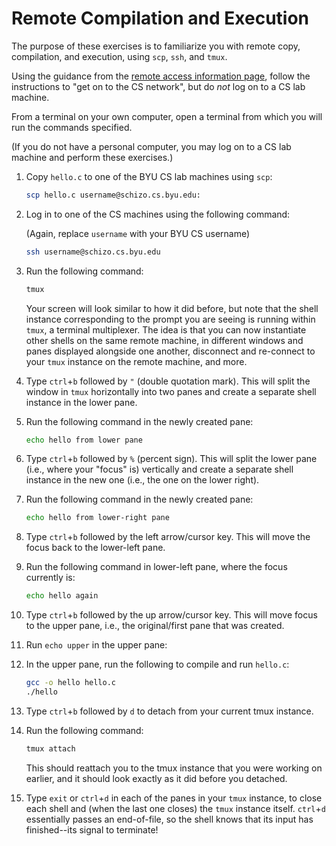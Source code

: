 # Remote Compilation and Execution

The purpose of these exercises is to familiarize you with remote copy,
compilation, and execution, using `scp`, `ssh`, and `tmux`.

Using the guidance from the
[remote access information page](../REMOTE_ACCESS.md), follow the instructions
to "get on to the CS network", but do *not* log on to a CS lab machine.

From a terminal on your own computer, open a terminal from which you will run
the commands specified.

(If you do not have a personal computer, you may log on to a CS lab machine and
perform these exercises.)

 1. Copy `hello.c` to one of the BYU CS lab machines using `scp`:

    ```bash
    scp hello.c username@schizo.cs.byu.edu:
    ```

 2. Log in to one of the CS machines using the following command:

    (Again, replace `username` with your BYU CS username)

    ```bash
    ssh username@schizo.cs.byu.edu
    ```

 3. Run the following command:

    ```bash
    tmux
    ```

    Your screen will look similar to how it did before, but note that the shell
    instance corresponding to the prompt you are seeing is running within
    `tmux`, a terminal multiplexer.  The idea is that you can now instantiate
    other shells on the same remote machine, in different windows and panes
    displayed alongside one another, disconnect and re-connect to your `tmux`
    instance on the remote machine, and more.

 4. Type `ctrl`+`b` followed by `"` (double quotation mark).  This will split
    the window in `tmux` horizontally into two panes and create a separate
    shell instance in the lower pane.

 5. Run the following command in the newly created pane:

    ```bash
    echo hello from lower pane
    ```

 6. Type `ctrl`+`b` followed by `%` (percent sign).  This will split the lower
    pane (i.e., where your "focus" is) vertically and create a separate shell
    instance in the new one (i.e., the one on the lower right).

 7. Run the following command in the newly created pane:

    ```bash
    echo hello from lower-right pane
    ```

 8. Type `ctrl`+`b` followed by the left arrow/cursor key.  This will move the
    focus back to the lower-left pane.

 9. Run the following command in lower-left pane, where the focus currently is:

    ```bash
    echo hello again
    ```

 10. Type `ctrl`+`b` followed by the up arrow/cursor key.  This will move
     focus to the upper pane, i.e., the original/first pane that was
     created.

 11. Run `echo upper` in the upper pane:

 12. In the upper pane, run the following to compile and run `hello.c`:

     ```bash
     gcc -o hello hello.c
     ./hello
     ```

 13. Type `ctrl`+`b` followed by `d` to detach from your current tmux instance.

 14. Run the following command:

     ```bash
     tmux attach
     ```

     This should reattach you to the tmux instance that you were working on
     earlier, and it should look exactly as it did before you detached.

 15. Type `exit` or `ctrl`+`d` in each of the panes in your `tmux` instance, to
     close each shell and (when the last one closes) the `tmux` instance
     itself.  `ctrl`+`d` essentially passes an end-of-file, so the shell knows
     that its input has finished--its signal to terminate!
